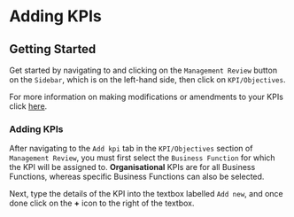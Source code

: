 # Adding KPIs

## Getting Started

Get started by navigating to and clicking on the `Management Review` button on the `Sidebar`, which is on the left-hand side, then click on `KPI/Objectives`.

For more information on making modifications or amendments to your KPIs click [here][KPI Action].

### Adding KPIs

After navigating to the `Add kpi` tab in the `KPI/Objectives` section of `Management Review`, you must first select the `Business Function` for which the KPI will be assigned to. **Organisational** KPIs are for all Business Functions, whereas specific Business Functions can also be selected.

Next, type the details of the KPI into the textbox labelled `Add new`, and once done click on the **+** icon to the right of the textbox.

[KPI Action]: ../actions#kpis